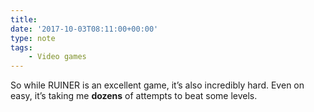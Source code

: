 ```yaml
---
title:
date: '2017-10-03T08:11:00+00:00'
type: note
tags:
    - Video games
---
```


So while RUINER is an excellent game, it’s also incredibly hard. Even on easy, it’s taking me **dozens** of attempts to beat some levels.

